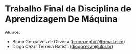 # Trabalho Final da Disciplina de Aprendizagem De Máquina

Alunos:

- Bruno Gonçalves de Oliveira (bruno.mphx2@gmail.com)
- Diogo Cezar Teixeira Batista (diogocezar@ufpr.br)
